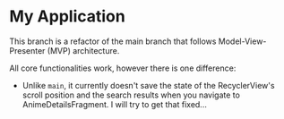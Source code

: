 # My Application

This branch is a refactor of the main branch that follows Model-View-Presenter (MVP) architecture.

All core functionalities work, however there is one difference:

- Unlike `main`, it currently doesn't save the state of the RecyclerView's scroll position and the search results when you navigate to AnimeDetailsFragment. I will try to get that fixed...